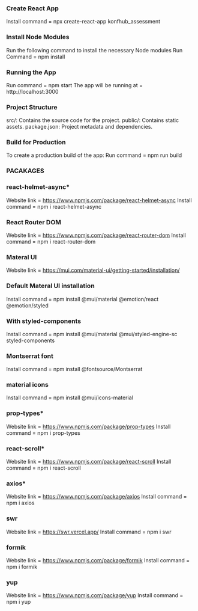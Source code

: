 ### Create React App
Install command = npx create-react-app konfhub_assessment

### Install Node Modules
Run the following command to install the necessary Node modules
Run Command = npm install

### Running the App
Run command = npm start
The app will be running at = http://localhost:3000

### Project Structure
src/:           Contains the source code for the project.
public/:        Contains static assets.
package.json:   Project metadata and dependencies.

### Build for Production
To create a production build of the app:
Run command = npm run build

### PACAKAGES
### react-helmet-async*
Website link = https://www.npmjs.com/package/react-helmet-async
Install command = npm i react-helmet-async

### React Router DOM
Website link = https://www.npmjs.com/package/react-router-dom
Install command = npm i react-router-dom

### Materal UI
Website link = https://mui.com/material-ui/getting-started/installation/

### Default Materal UI installation
Install command = npm install @mui/material @emotion/react @emotion/styled

### With styled-components
Install command = npm install @mui/material @mui/styled-engine-sc styled-components

### Montserrat font
Install command = npm install @fontsource/Montserrat

### material icons
Install command = npm install @mui/icons-material

### prop-types*
Website link = https://www.npmjs.com/package/prop-types
Install command = npm i prop-types

### react-scroll*
Website link = https://www.npmjs.com/package/react-scroll
Install command = npm i react-scroll

### axios*
Website link = https://www.npmjs.com/package/axios
Install command = npm i axios

### swr
Website link = https://swr.vercel.app/
Install command = npm i swr

### formik
Website link = https://www.npmjs.com/package/formik
Install command = npm i formik

### yup
Website link = https://www.npmjs.com/package/yup
Install command = npm i yup
